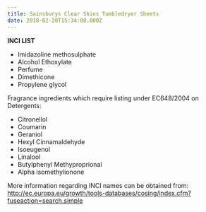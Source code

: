 ```yaml
---
title: Sainsburys Clear Skies Tumbledryer Sheets
date: 2018-02-20T15:34:08.000Z
---
```

**INCI LIST**

* Imidazoline methosulphate
* Alcohol Ethoxylate
* Perfume
* Dimethicone
* Propylene glycol

Fragrance ingredients which require listing under EC648/2004 on Detergents:

* Citronellol
* Coumarin
* Geraniol
* Hexyl Cinnamaldehyde
* Isoeugenol
* Linalool
* Butylphenyl Methyproprional
* Alpha isomethylionone

More information regarding INCI names can be obtained from: http://ec.europa.eu/growth/tools-databases/cosing/index.cfm?fuseaction=search.simple
